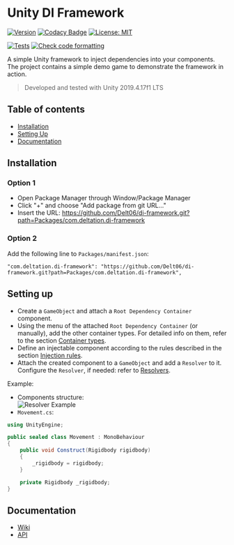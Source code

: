#  Unity DI Framework

[![Version](https://img.shields.io/github/v/release/Delt06/di-framework?sort=semver)](https://github.com/Delt06/di-framework/releases)
[![Codacy Badge](https://app.codacy.com/project/badge/Grade/48d8273db00a4d93a124ed4e6736d729)](https://www.codacy.com/gh/Delt06/di-framework/dashboard?utm_source=github.com&amp;utm_medium=referral&amp;utm_content=Delt06/di-framework&amp;utm_campaign=Badge_Grade)
[![License: MIT](https://img.shields.io/badge/License-MIT-yellow.svg)](https://opensource.org/licenses/MIT)


[![Tests](https://github.com/Delt06/di-framework/actions/workflows/tests.yml/badge.svg)](https://github.com/Delt06/di-framework/actions/workflows/tests.yml)
[![Check code formatting](https://github.com/Delt06/di-framework/actions/workflows/linter.yml/badge.svg)](https://github.com/Delt06/di-framework/actions/workflows/linter.yml)


A simple Unity framework to inject dependencies into your components. The project contains a simple demo game to demonstrate the framework in action.

> Developed and tested with Unity 2019.4.17f1 LTS

## Table of contents
- [Installation](#installation)
- [Setting Up](#setting-up)
- [Documentation](#documentation)

## Installation
### Option 1
- Open Package Manager through Window/Package Manager
- Click "+" and choose "Add package from git URL..."
- Insert the URL: https://github.com/Delt06/di-framework.git?path=Packages/com.deltation.di-framework

### Option 2  
Add the following line to `Packages/manifest.json`:
```
"com.deltation.di-framework": "https://github.com/Delt06/di-framework.git?path=Packages/com.deltation.di-framework",
```

## Setting up
- Create a `GameObject` and attach a `Root Dependency Container` component.
- Using the menu of the attached `Root Dependency Container` (or manually), add the other container types. For detailed info on them, refer to the section [Container types](https://github.com/Delt06/di-framework/wiki/Containers).
- Define an injectable component according to the rules described in the section [Injection rules](https://github.com/Delt06/di-framework/wiki/Injection-Rules).
- Attach the created component to a `GameObject` and add a `Resolver` to it. Configure the `Resolver`, if needed: refer to [Resolvers](https://github.com/Delt06/di-framework/wiki/Resolver).

Example:
- Components structure:  
![Resolver Example](https://github.com/Delt06/di-framework/blob/master/Screenshots/resolver_example.jpg?raw=true)
- `Movement.cs`: 
```c#
using UnityEngine;

public sealed class Movement : MonoBehaviour
{
    public void Construct(Rigidbody rigidbody)
    {
        _rigidbody = rigidbody;
    }

    private Rigidbody _rigidbody;
}
```

## Documentation
- [Wiki](https://github.com/Delt06/di-framework/wiki)  
- [API](https://delt06.github.io/di-framework/)
